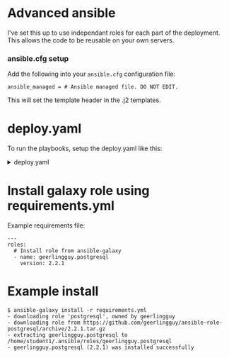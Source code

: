 Advanced ansible
================

I've set this up to use independant roles for each part of the deployment. This allows the code to be reusable on your own servers.


### ansible.cfg setup
Add the following into your ````ansible.cfg```` configuration file:

````
ansible_managed = # Ansible managed file. DO NOT EDIT.
````

This will set the template header in the .j2 templates.

deploy.yaml
===========

To run the playbooks, setup the deploy.yaml like this:

<details>
 <summary>deploy.yaml</summary>
  <p>
    
````
---
- hosts: all
  gather_facts: false # remove later! speeds up testing
  become: true
  roles:
    - common

- hosts: frontends
  gather_facts: false # remove later! speeds up testing
  become: true
  roles:
    - deploy_haproxy

- hosts: apps
  gather_facts: false
  become: true
  roles:
    - deploy_tomcat
    - deploy_apache

- hosts: appdbs
  become: true
  roles:
    - geerlingguy.postgresql
````
</p></details>

Install galaxy role using requirements.yml
==========================================

Example requirements file:
````
---
roles:
  # Install role from ansible-galaxy
  - name: geerlingguy.postgresql
    version: 2.2.1
````

Example install
===============
````
$ ansible-galaxy install -r requirements.yml
- downloading role 'postgresql', owned by geerlingguy
- downloading role from https://github.com/geerlingguy/ansible-role-postgresql/archive/2.2.1.tar.gz
- extracting geerlingguy.postgresql to /home/student1/.ansible/roles/geerlingguy.postgresql
- geerlingguy.postgresql (2.2.1) was installed successfully

````
